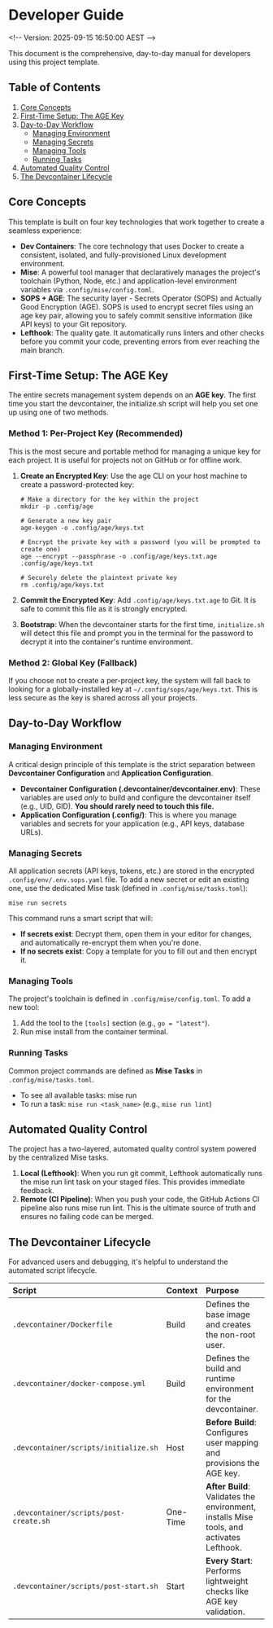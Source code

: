 # **Developer Guide**

\<\!-- Version: 2025-09-15 16:50:00 AEST \--\>

This document is the comprehensive, day-to-day manual for developers using this project template.

## **Table of Contents**

1. [Core Concepts](#core-concepts)  
2. [First-Time Setup: The AGE Key](#first-time-setup-the-age-key)  
3. [Day-to-Day Workflow](#day-to-day-workflow)  
   * [Managing Environment](#managing-environment)  
   * [Managing Secrets](#managing-secrets)  
   * [Managing Tools](#managing-tools)  
   * [Running Tasks](#running-tasks)  
4. [Automated Quality Control](#automated-quality-control)  
5. [The Devcontainer Lifecycle](#the-devcontainer-lifecycle)

## **Core Concepts**

This template is built on four key technologies that work together to create a seamless experience:

* **Dev Containers**: The core technology that uses Docker to create a consistent, isolated, and fully-provisioned Linux development environment.  
* **Mise**: A powerful tool manager that declaratively manages the project's toolchain (Python, Node, etc.) and application-level environment variables via `.config/mise/config.toml`.  
* **SOPS + AGE**: The security layer - Secrets Operator (SOPS) and Actually Good Encryption (AGE). SOPS is used to encrypt secret files using an age key pair, allowing you to safely commit sensitive information (like API keys) to your Git repository.  
* **Lefthook**: The quality gate. It automatically runs linters and other checks before you commit your code, preventing errors from ever reaching the main branch.

## **First-Time Setup: The AGE Key**

The entire secrets management system depends on an **AGE key**. The first time you start the devcontainer, the initialize.sh script will help you set one up using one of two methods.

### **Method 1: Per-Project Key (Recommended)**

This is the most secure and portable method for managing a unique key for each project. It is useful for projects not on GitHub or for offline work.

1. **Create an Encrypted Key**: Use the age CLI on your host machine to create a password-protected key:  
   ```
   # Make a directory for the key within the project  
   mkdir -p .config/age

   # Generate a new key pair  
   age-keygen -o .config/age/keys.txt

   # Encrypt the private key with a password (you will be prompted to create one)  
   age --encrypt --passphrase -o .config/age/keys.txt.age .config/age/keys.txt

   # Securely delete the plaintext private key  
   rm .config/age/keys.txt
   ```

2. **Commit the Encrypted Key**: Add `.config/age/keys.txt.age` to Git. It is safe to commit this file as it is strongly encrypted.  
3. **Bootstrap**: When the devcontainer starts for the first time, `initialize.sh` will detect this file and prompt you in the terminal for the password to decrypt it into the container's runtime environment.

### **Method 2: Global Key (Fallback)**

If you choose not to create a per-project key, the system will fall back to looking for a globally-installed key at `~/.config/sops/age/keys.txt`. This is less secure as the key is shared across all your projects.

## **Day-to-Day Workflow**

### Managing Environment

A critical design principle of this template is the strict separation between **Devcontainer Configuration** and **Application Configuration**.

* **Devcontainer Configuration (.devcontainer/devcontainer.env)**: These variables are used *only* to build and configure the devcontainer itself (e.g., UID, GID). **You should rarely need to touch this file.**  
* **Application Configuration (.config/)**: This is where you manage variables and secrets for your application (e.g., API keys, database URLs).

### **Managing Secrets**

All application secrets (API keys, tokens, etc.) are stored in the encrypted `.config/env/.env.sops.yaml` file. To add a new secret or edit an existing one, use the dedicated Mise task (defined in `.config/mise/tasks.toml`):
```
mise run secrets
```
This command runs a smart script that will:

* **If secrets exist**: Decrypt them, open them in your editor for changes, and automatically re-encrypt them when you're done.  
* **If no secrets exist**: Copy a template for you to fill out and then encrypt it.

### **Managing Tools**

The project's toolchain is defined in `.config/mise/config.toml`. To add a new tool:

1. Add the tool to the `[tools]` section (e.g., `go = "latest"`).  
2. Run mise install from the container terminal.

### **Running Tasks**

Common project commands are defined as **Mise Tasks** in `.config/mise/tasks.toml`.

* To see all available tasks: mise run  
* To run a task: `mise run <task_name>` (e.g., `mise run lint`)

## **Automated Quality Control**

The project has a two-layered, automated quality control system powered by the centralized Mise tasks.

1. **Local (Lefthook)**: When you run git commit, Lefthook automatically runs the mise run lint task on your staged files. This provides immediate feedback.  
2. **Remote (CI Pipeline)**: When you push your code, the GitHub Actions CI pipeline also runs mise run lint. This is the ultimate source of truth and ensures no failing code can be merged.

## **The Devcontainer Lifecycle**

For advanced users and debugging, it's helpful to understand the automated script lifecycle.

| Script | Context | Purpose |
| :---- | :---- | :---- |
| `.devcontainer/Dockerfile` | Build | Defines the base image and creates the non-root user. |
| `.devcontainer/docker-compose.yml` | Build | Defines the build and runtime environment for the devcontainer. |
| `.devcontainer/scripts/initialize.sh` | Host | **Before Build**: Configures user mapping and provisions the AGE key. |
| `.devcontainer/scripts/post-create.sh` | One-Time | **After Build**: Validates the environment, installs Mise tools, and activates Lefthook. |
| `.devcontainer/scripts/post-start.sh` | Start | **Every Start**: Performs lightweight checks like AGE key validation. |
